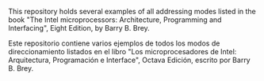 This repository holds several examples of all addressing modes listed in the book "The Intel microprocessors: Architecture, Programming and Interfacing", Eight Edition, by Barry B. Brey.

Este repositorio contiene varios ejemplos de todos los modos de direccionamiento listados en el libro "Los microprocesadores de Intel: Arquitectura, Programación e Interface", Octava Edición, escrito por Barry B. Brey.
